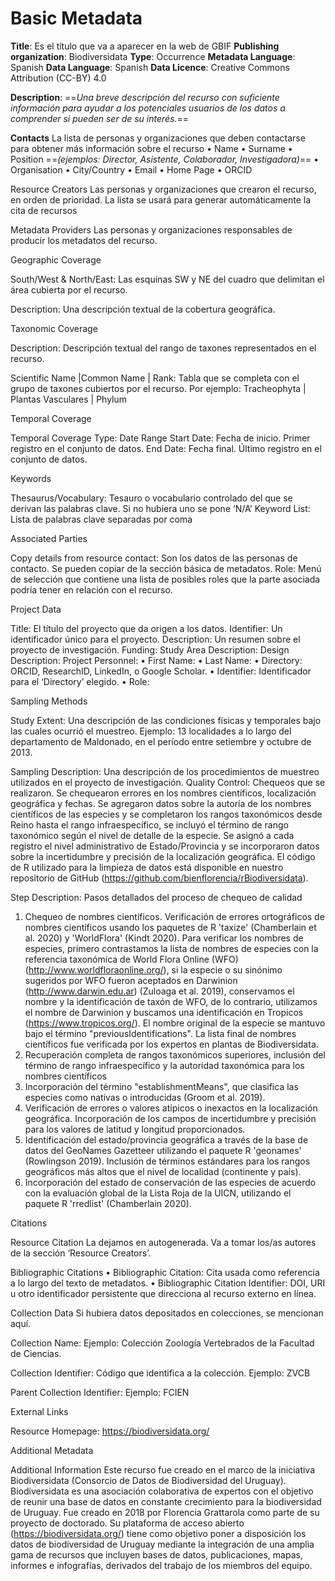 # Basic Metadata

**Title**: Es el título que va a aparecer en la web de GBIF
**Publishing organization**: Biodiversidata
**Type**: Occurrence
**Metadata Language**: Spanish
**Data Language**: Spanish
**Data Licence**: Creative Commons Attribution (CC-BY) 4.0

**Description**:
==*Una breve descripción del recurso con suficiente información para ayudar a los potenciales usuarios de los datos a comprender si pueden ser de su interés.*==

**Contacts**
La lista de personas y organizaciones que deben contactarse para obtener más información sobre el recurso
•	Name
•	Surname
•	Position ==*(ejemplos: Director, Asistente, Colaborador, Investigadora)*==
•	Organisation
•	City/Country
•	Email
•	Home Page
•	ORCID

Resource Creators
Las personas y organizaciones que crearon el recurso, en orden de prioridad. La lista se usará para generar automáticamente la cita de recursos

Metadata Providers
Las personas y organizaciones responsables de producir los metadatos del recurso.

Geographic Coverage

South/West & North/East: Las esquinas SW y NE del cuadro que delimitan el área cubierta por el recurso.

Description:
Una descripción textual de la cobertura geográfica.

Taxonomic Coverage

Description: Descripción textual del rango de taxones representados en el recurso.

Scientific Name |Common Name | Rank:
Tabla que se completa con el grupo de taxones cubiertos por el recurso.
Por ejemplo: Tracheophyta | Plantas Vasculares | Phylum

Temporal Coverage

Temporal Coverage Type: Date Range
Start Date: Fecha de inicio. Primer registro en el conjunto de datos.
End Date: Fecha final. Último registro en el conjunto de datos.


Keywords

Thesaurus/Vocabulary: Tesauro o vocabulario controlado del que se derivan las palabras clave. Si no hubiera uno se pone ‘N/A’
Keyword List: Lista de palabras clave separadas por coma


Associated Parties

Copy details from resource contact: Son los datos de las personas de contacto. Se pueden copiar de la sección básica de metadatos.
Role: Menú de selección que contiene una lista de posibles roles que la parte asociada podría tener en relación con el recurso.

Project Data

Title: El título del proyecto que da origen a los datos.
Identifier: Un identificador único para el proyecto.
Description: Un resumen sobre el proyecto de investigación.
Funding:
Study Area Description:
Design Description:
Project Personnel:
•	First Name:
•	Last Name:
•	Directory: ORCID, ResearchID, LinkedIn, o Google Scholar.
•	Identifier: Identificador para el ‘Directory’ elegido.
•	Role:

Sampling Methods

Study Extent: Una descripción de las condiciones físicas y temporales bajo las cuales ocurrió el muestreo. Ejemplo: 13 localidades a lo largo del departamento de Maldonado, en el período entre setiembre y octubre de 2013.

Sampling Description: Una descripción de los procedimientos de muestreo utilizados en el proyecto de investigación.
Quality Control: Chequeos que se realizaron.
Se chequearon errores en los nombres científicos, localización geográfica y fechas. Se agregaron datos sobre la autoría de los nombres científicos de las especies y se completaron los rangos taxonómicos desde Reino hasta el rango infraespecífico, se incluyó el término de rango taxonómico según el nivel de detalle de la especie. Se asignó a cada registro el nivel administrativo de Estado/Provincia y se incorporaron datos sobre la incertidumbre y precisión de la localización geográfica. El código de R utilizado para la limpieza de datos está disponible en nuestro repositorio de GitHub (https://github.com/bienflorencia/rBiodiversidata).

Step Description: Pasos detallados del proceso de chequeo de calidad
1.	Chequeo de nombres científicos. Verificación de errores ortográficos de nombres científicos usando los paquetes de R 'taxize' (Chamberlain et al. 2020) y 'WorldFlora' (Kindt 2020). Para verificar los nombres de especies, primero contrastamos la lista de nombres de especies con la referencia taxonómica de World Flora Online (WFO) (http://www.worldfloraonline.org/), si la especie o su sinónimo sugeridos por WFO fueron aceptados en Darwinion (http://www.darwin.edu.ar) (Zuloaga et al. 2019), conservamos el nombre y la identificación de taxón de WFO, de lo contrario, utilizamos el nombre de Darwinion y buscamos una identificación en Tropicos (https://www.tropicos.org/). El nombre original de la especie se mantuvo bajo el término "previousIdentifications". La lista final de nombres científicos fue verificada por los expertos en plantas de Biodiversidata.
2.	Recuperación completa de rangos taxonómicos superiores, inclusión del término de rango infraespecífico y la autoridad taxonómica para los nombres científicos
3.	Incorporación del término "establishmentMeans", que clasifica las especies como nativas o introducidas (Groom et al. 2019).
4.	Verificación de errores o valores atípicos o inexactos en la localización geográfica. Incorporación de los campos de incertidumbre y precisión para los valores de latitud y longitud proporcionados.
5.	Identificación del estado/provincia geográfica a través de la base de datos del GeoNames Gazetteer utilizando el paquete R 'geonames' (Rowlingson 2019). Inclusión de términos estándares para los rangos geográficos más altos que el nivel de localidad (continente y país).
6.	Incorporación del estado de conservación de las especies de acuerdo con la evaluación global de la Lista Roja de la UICN, utilizando el paquete R 'rredlist' (Chamberlain 2020).

Citations

Resource Citation
La dejamos en autogenerada. Va a tomar los/as autores de la sección ‘Resource Creators’.

Bibliographic Citations
•	Bibliographic Citation: Cita usada como referencia a lo largo del texto de metadatos.
•	Bibliographic Citation Identifier: DOI, URI u otro identificador persistente que direcciona al recurso externo en línea.

Collection Data
Si hubiera datos depositados en colecciones, se mencionan aquí.

Collection Name: Ejemplo: Colección Zoología Vertebrados de la Facultad de Ciencias.

Collection Identifier: Código que identifica a la colección. Ejemplo: ZVCB

Parent Collection Identifier: Ejemplo: FCIEN

External Links

Resource Homepage: https://biodiversidata.org/

Additional Metadata

Additional Information
Este recurso fue creado en el marco de la iniciativa Biodiversidata (Consorcio de Datos de Biodiversidad del Uruguay). Biodiversidata es una asociación colaborativa de expertos con el objetivo de reunir una base de datos en constante crecimiento para la biodiversidad de Uruguay. Fue creado en 2018 por Florencia Grattarola como parte de su proyecto de doctorado. Su plataforma de acceso abierto (https://biodiversidata.org/) tiene como objetivo poner a disposición los datos de biodiversidad de Uruguay mediante la integración de una amplia gama de recursos que incluyen bases de datos, publicaciones, mapas, informes e infografías, derivados del trabajo de los miembros del equipo.
